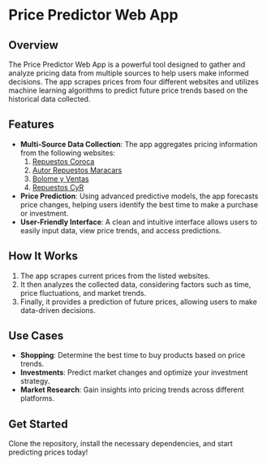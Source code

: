 # Price Predictor Web App

## Overview
The Price Predictor Web App is a powerful tool designed to gather and analyze pricing data from multiple sources to help users make informed decisions. The app scrapes prices from four different websites and utilizes machine learning algorithms to predict future price trends based on the historical data collected.

## Features
- **Multi-Source Data Collection**: The app aggregates pricing information from the following websites:
  1. [Repuestos Coroca](https://www.repuestoscoroca.com/)
  2. [Autor Repuestos Maracars](https://autorrepuestosmaracars.cl/)
  3. [Bolome y Ventas](https://bolomeyventas.cl/)
  4. [Repuestos CyR](https://repuestoscyr.cl/)
- **Price Prediction**: Using advanced predictive models, the app forecasts price changes, helping users identify the best time to make a purchase or investment.
- **User-Friendly Interface**: A clean and intuitive interface allows users to easily input data, view price trends, and access predictions.

## How It Works
1. The app scrapes current prices from the listed websites.
2. It then analyzes the collected data, considering factors such as time, price fluctuations, and market trends.
3. Finally, it provides a prediction of future prices, allowing users to make data-driven decisions.

## Use Cases
- **Shopping**: Determine the best time to buy products based on price trends.
- **Investments**: Predict market changes and optimize your investment strategy.
- **Market Research**: Gain insights into pricing trends across different platforms.

## Get Started
Clone the repository, install the necessary dependencies, and start predicting prices today!

